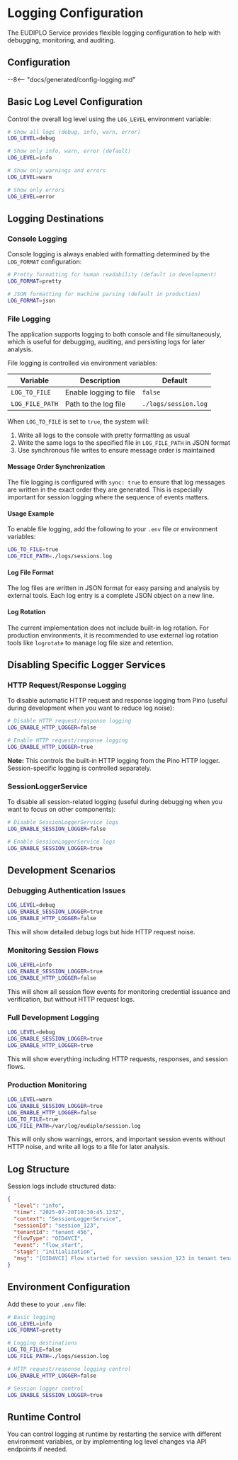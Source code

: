 # Logging Configuration

The EUDIPLO Service provides flexible logging configuration to help with debugging, monitoring, and auditing.

## Configuration

--8<-- "docs/generated/config-logging.md"

## Basic Log Level Configuration

Control the overall log level using the `LOG_LEVEL` environment variable:

```bash
# Show all logs (debug, info, warn, error)
LOG_LEVEL=debug

# Show only info, warn, error (default)
LOG_LEVEL=info

# Show only warnings and errors
LOG_LEVEL=warn

# Show only errors
LOG_LEVEL=error
```

## Logging Destinations

### Console Logging

Console logging is always enabled with formatting determined by the `LOG_FORMAT` configuration:

```bash
# Pretty formatting for human readability (default in development)
LOG_FORMAT=pretty

# JSON formatting for machine parsing (default in production)
LOG_FORMAT=json
```

### File Logging

The application supports logging to both console and file simultaneously, which is useful for debugging, auditing, and persisting logs for later analysis.

File logging is controlled via environment variables:

| Variable        | Description            | Default              |
| --------------- | ---------------------- | -------------------- |
| `LOG_TO_FILE`   | Enable logging to file | `false`              |
| `LOG_FILE_PATH` | Path to the log file   | `./logs/session.log` |

When `LOG_TO_FILE` is set to `true`, the system will:

1. Write all logs to the console with pretty formatting as usual
2. Write the same logs to the specified file in `LOG_FILE_PATH` in JSON format
3. Use synchronous file writes to ensure message order is maintained

#### Message Order Synchronization

The file logging is configured with `sync: true` to ensure that log messages are written in the exact order they are generated. This is especially important for session logging where the sequence of events matters.

#### Usage Example

To enable file logging, add the following to your `.env` file or environment variables:

```bash
LOG_TO_FILE=true
LOG_FILE_PATH=./logs/sessions.log
```

#### Log File Format

The log files are written in JSON format for easy parsing and analysis by external tools. Each log entry is a complete JSON object on a new line.

#### Log Rotation

The current implementation does not include built-in log rotation. For production environments, it is recommended to use external log rotation tools like `logrotate` to manage log file size and retention.

## Disabling Specific Logger Services

### HTTP Request/Response Logging

To disable automatic HTTP request and response logging from Pino (useful during development when you want to reduce log noise):

```bash
# Disable HTTP request/response logging
LOG_ENABLE_HTTP_LOGGER=false

# Enable HTTP request/response logging
LOG_ENABLE_HTTP_LOGGER=true
```

**Note:** This controls the built-in HTTP logging from the Pino HTTP logger. Session-specific logging is controlled separately.

### SessionLoggerService

To disable all session-related logging (useful during debugging when you want to focus on other components):

```bash
# Disable SessionLoggerService logs
LOG_ENABLE_SESSION_LOGGER=false

# Enable SessionLoggerService logs
LOG_ENABLE_SESSION_LOGGER=true
```

## Development Scenarios

### Debugging Authentication Issues

```bash
LOG_LEVEL=debug
LOG_ENABLE_SESSION_LOGGER=true
LOG_ENABLE_HTTP_LOGGER=false
```

This will show detailed debug logs but hide HTTP request noise.

### Monitoring Session Flows

```bash
LOG_LEVEL=info
LOG_ENABLE_SESSION_LOGGER=true
LOG_ENABLE_HTTP_LOGGER=false
```

This will show all session flow events for monitoring credential issuance and verification, but without HTTP request logs.

### Full Development Logging

```bash
LOG_LEVEL=debug
LOG_ENABLE_SESSION_LOGGER=true
LOG_ENABLE_HTTP_LOGGER=true
```

This will show everything including HTTP requests, responses, and session flows.

### Production Monitoring

```bash
LOG_LEVEL=warn
LOG_ENABLE_SESSION_LOGGER=true
LOG_ENABLE_HTTP_LOGGER=false
LOG_TO_FILE=true
LOG_FILE_PATH=/var/log/eudiplo/session.log
```

This will only show warnings, errors, and important session events without HTTP noise, and write all logs to a file for later analysis.

## Log Structure

Session logs include structured data:

```json
{
  "level": "info",
  "time": "2025-07-20T10:30:45.123Z",
  "context": "SessionLoggerService",
  "sessionId": "session_123",
  "tenantId": "tenant_456",
  "flowType": "OID4VCI",
  "event": "flow_start",
  "stage": "initialization",
  "msg": "[OID4VCI] Flow started for session session_123 in tenant tenant_456"
}
```

## Environment Configuration

Add these to your `.env` file:

```bash
# Basic logging
LOG_LEVEL=info
LOG_FORMAT=pretty

# Logging destinations
LOG_TO_FILE=false
LOG_FILE_PATH=./logs/session.log

# HTTP request/response logging control
LOG_ENABLE_HTTP_LOGGER=false

# Session logger control
LOG_ENABLE_SESSION_LOGGER=true
```

## Runtime Control

You can control logging at runtime by restarting the service with different environment variables, or by implementing log level changes via API endpoints if needed.
